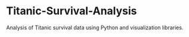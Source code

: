 # Titanic-Survival-Analysis
Analysis of Titanic survival data using Python and visualization libraries.
